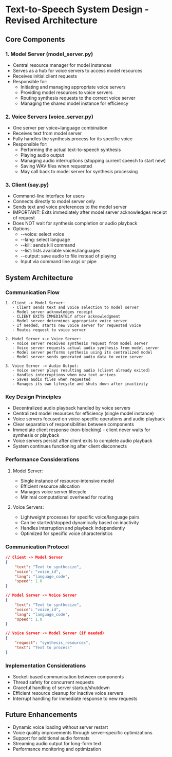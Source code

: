 # Text-to-Speech System Design - Revised Architecture

## Core Components

### 1. Model Server (model_server.py)
- Central resource manager for model instances
- Serves as a hub for voice servers to access model resources
- Receives initial client requests
- Responsible for:
  * Initiating and managing appropriate voice servers
  * Providing model resources to voice servers
  * Routing synthesis requests to the correct voice server
  * Managing the shared model instance for efficiency

### 2. Voice Servers (voice_server.py)
- One server per voice+language combination
- Receives text from model server
- Fully handles the synthesis process for its specific voice
- Responsible for:
  * Performing the actual text-to-speech synthesis
  * Playing audio output
  * Managing audio interruptions (stopping current speech to start new)
  * Saving WAV files when requested
  * May call back to model server for synthesis processing

### 3. Client (say.py)
- Command-line interface for users
- Connects directly to model server only
- Sends text and voice preferences to the model server
- IMPORTANT: Exits immediately after model server acknowledges receipt of request
- Does NOT wait for synthesis completion or audio playback
- Options:
  * --voice: select voice
  * --lang: select language
  * --kill: sends kill command
  * --list: lists available voices/languages
  * --output: save audio to file instead of playing
  * Input via command line args or pipe

## System Architecture

### Communication Flow
```
1. Client -> Model Server:
   - Client sends text and voice selection to model server
   - Model server acknowledges receipt
   - CLIENT EXITS IMMEDIATELY after acknowledgment
   - Model server determines appropriate voice server
   - If needed, starts new voice server for requested voice
   - Routes request to voice server

2. Model Server <-> Voice Server:
   - Voice server receives synthesis request from model server
   - Voice server requests actual audio synthesis from model server
   - Model server performs synthesis using its centralized model
   - Model server sends generated audio data to voice server

3. Voice Server -> Audio Output:
   - Voice server plays resulting audio (client already exited)
   - Handles interruptions when new text arrives
   - Saves audio files when requested
   - Manages its own lifecycle and shuts down after inactivity
```

### Key Design Principles
- Decentralized audio playback handled by voice servers
- Centralized model resources for efficiency (single model instance)
- Voice servers focused on voice-specific operations and audio playback
- Clear separation of responsibilities between components
- Immediate client response (non-blocking) - client never waits for synthesis or playback
- Voice servers persist after client exits to complete audio playback
- System continues functioning after client disconnects

### Performance Considerations
1. Model Server:
   - Single instance of resource-intensive model
   - Efficient resource allocation
   - Manages voice server lifecycle
   - Minimal computational overhead for routing

2. Voice Servers:
   - Lightweight processes for specific voice/language pairs
   - Can be started/stopped dynamically based on inactivity
   - Handles interruption and playback independently
   - Optimized for specific voice characteristics

### Communication Protocol
```json
// Client -> Model Server
{
    "text": "Text to synthesize",
    "voice": "voice_id",
    "lang": "language_code",
    "speed": 1.0
}

// Model Server -> Voice Server
{
    "text": "Text to synthesize",
    "voice": "voice_id",
    "lang": "language_code",
    "speed": 1.0
}

// Voice Server -> Model Server (if needed)
{
    "request": "synthesis_resources",
    "text": "Text to process"
}
```

### Implementation Considerations
- Socket-based communication between components
- Thread safety for concurrent requests
- Graceful handling of server startup/shutdown
- Efficient resource cleanup for inactive voice servers
- Interrupt handling for immediate response to new requests

## Future Enhancements
- Dynamic voice loading without server restart
- Voice quality improvements through server-specific optimizations
- Support for additional audio formats
- Streaming audio output for long-form text
- Performance monitoring and optimization
